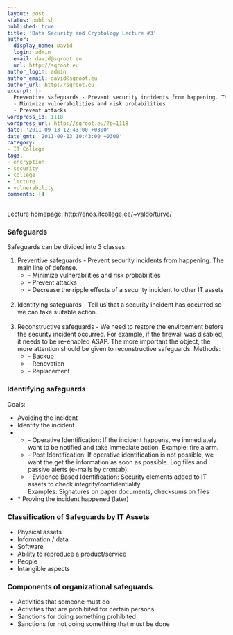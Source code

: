 ```yaml
---
layout: post
status: publish
published: true
title: 'Data Security and Cryptology Lecture #3'
author:
  display_name: David
  login: admin
  email: david@sqroot.eu
  url: http://sqroot.eu
author_login: admin
author_email: david@sqroot.eu
author_url: http://sqroot.eu
excerpt: |-
  Preventive safeguards - Prevent security incidents from happening. The main line of defense.
  - Minimize vulnerabilities and risk probabilities
  - Prevent attacks
wordpress_id: 1118
wordpress_url: http://sqroot.eu/?p=1118
date: '2011-09-13 12:43:00 +0300'
date_gmt: '2011-09-13 10:43:00 +0300'
category:
- IT College
tags:
- encryption
- security
- college
- lecture
- vulnerability
comments: []
---
```


Lecture homepage:&nbsp;<a href="http://enos.itcollege.ee/~valdo/turve/">http://enos.itcollege.ee/~valdo/turve/</a>

<h3>Safeguards</h3>
<div>Safeguards can be divided into 3 classes:</div>
<ol>
<li>Preventive safeguards - Prevent security incidents from happening. The main line of defense.
<ul>
<li>
<div>- Minimize vulnerabilities and risk probabilities</div>
</li>
<li>
<div>- Prevent attacks</div>
</li>
<li>
<div>- Decrease the ripple effects of a security incident to other IT assets<br />
					&nbsp;</div>
</li>
</ul>
</li>
<li>Identifying safeguards - Tell us that a security incident has occurred so we can take suitable action.&nbsp;<br />
		&nbsp;</li>
<li>Reconstructive safeguards - We need to restore the environment before the security incident occurred. For example, if the firewall was disabled, it needs to be re-enabled ASAP. The more important the object, the more attention should be given to reconstructive safeguards.&nbsp;Methods:
<ul>
<li>- Backup</li>
<li>- Renovation</li>
<li>- Replacement</li>
</ul>
</li>
</ol>
<h3>Identifying safeguards</h3>
<div>Goals:</div>
<ul>
<li>Avoiding the incident</li>
<li>Identify the incident&nbsp;</li>
<li>
<ul>
<li>- Operative Identification: If the incident happens, we immediately want to be notified and take immediate action. Example: fire alarm.</li>
<li>- Post Identification: If operative identification is not possible, we want the get the information as soon as possible. Log files and passive alerts (e-mails by crontab).</li>
<li>- Evidence Based Identification: Security elements added to IT assets to check integrity/confidentiality.<br />
				Examples: Signatures on paper documents, checksums on files</li>
</ul>
</li>
<li>* Proving the incident happened (later)</li>
</ul>
<h3>Classification of Safeguards by IT Assets</h3>
<ul>
<li>Physical assets</li>
<li>Information / data</li>
<li>Software</li>
<li>Ability to reproduce a product/service</li>
<li>People</li>
<li>Intangible aspects</li>
</ul>
<h3>Components of organizational safeguards</h3>
<ul>
<li>Activities that someone must do</li>
<li>Activities that are prohibited for certain persons</li>
<li>Sanctions for doing something prohibited</li>
<li>Sanctions for not doing something that must be done</li>
</ul>
